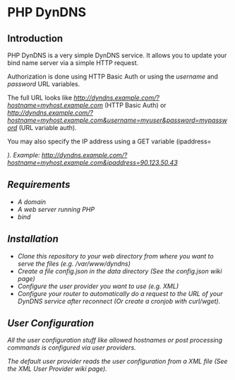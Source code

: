 # PHP DynDNS

## Introduction

PHP DynDNS is a very simple DynDNS service. It allows you to update your bind name server via a simple HTTP request.

Authorization is done using HTTP Basic Auth or using the *username* and *password* URL variables.

The full URL looks like *http://dyndns.example.com/?hostname=myhost.example.com* (HTTP Basic Auth) or *http://dyndns.example.com/?hostname=myhost.example.com&username=myuser&password=mypassword* (URL variable auth).

You may also specify the IP address using a GET variable (ipaddress=<address>). Example: *http://dyndns.example.com/?hostname=myhost.example.com&ipaddress=90.123.50.43*

## Requirements

   * A domain
   * A web server running PHP
   * bind

## Installation

   * Clone this repository to your web directory from where you want to serve the files (e.g. /var/www/dyndns)
   * Create a file *config.json* in the data directory (See the *config.json* wiki page)
   * Configure the user provider you want to use (e.g. XML)
   * Configure your router to automatically do a request to the URL of your DynDNS service after reconnect (Or create a cronjob with curl/wget).

## User Configuration

All the user configuration stuff like allowed hostnames or post processing commands is configured via user providers.

The default user provider reads the user configuration from a XML file (See the *XML User Provider* wiki page).
